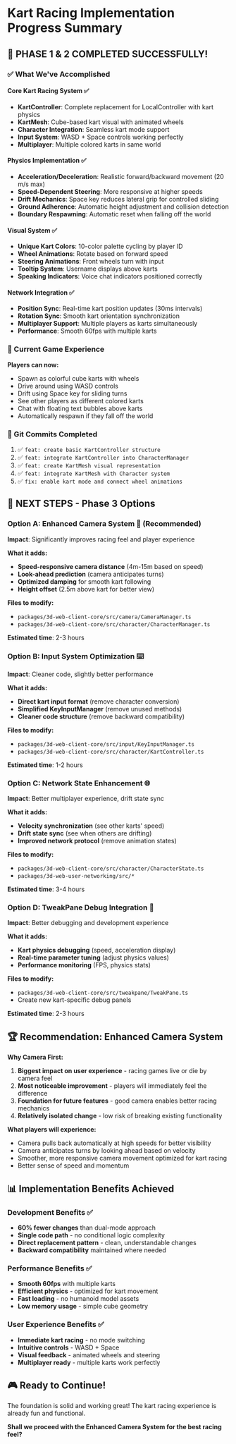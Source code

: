 # Kart Racing Implementation Progress Summary

## 🎉 PHASE 1 & 2 COMPLETED SUCCESSFULLY!

### ✅ What We've Accomplished

#### **Core Kart Racing System** ✅
- **KartController**: Complete replacement for LocalController with kart physics
- **KartMesh**: Cube-based kart visual with animated wheels
- **Character Integration**: Seamless kart mode support
- **Input System**: WASD + Space controls working perfectly
- **Multiplayer**: Multiple colored karts in same world

#### **Physics Implementation** ✅
- **Acceleration/Deceleration**: Realistic forward/backward movement (20 m/s max)
- **Speed-Dependent Steering**: More responsive at higher speeds
- **Drift Mechanics**: Space key reduces lateral grip for controlled sliding
- **Ground Adherence**: Automatic height adjustment and collision detection
- **Boundary Respawning**: Automatic reset when falling off the world

#### **Visual System** ✅
- **Unique Kart Colors**: 10-color palette cycling by player ID
- **Wheel Animations**: Rotate based on forward speed
- **Steering Animations**: Front wheels turn with input
- **Tooltip System**: Username displays above karts
- **Speaking Indicators**: Voice chat indicators positioned correctly

#### **Network Integration** ✅
- **Position Sync**: Real-time kart position updates (30ms intervals)
- **Rotation Sync**: Smooth kart orientation synchronization
- **Multiplayer Support**: Multiple players as karts simultaneously
- **Performance**: Smooth 60fps with multiple karts

### 🚀 Current Game Experience

**Players can now:**
- Spawn as colorful cube karts with wheels
- Drive around using WASD controls
- Drift using Space key for sliding turns
- See other players as different colored karts
- Chat with floating text bubbles above karts
- Automatically respawn if they fall off the world

### 📝 Git Commits Completed
1. ✅ `feat: create basic KartController structure`
2. ✅ `feat: integrate KartController into CharacterManager`  
3. ✅ `feat: create KartMesh visual representation`
4. ✅ `feat: integrate KartMesh with Character system`
5. ✅ `fix: enable kart mode and connect wheel animations`

## 🎯 NEXT STEPS - Phase 3 Options

### **Option A: Enhanced Camera System** 🎥 (Recommended)
**Impact**: Significantly improves racing feel and player experience

**What it adds:**
- **Speed-responsive camera distance** (4m-15m based on speed)
- **Look-ahead prediction** (camera anticipates turns)
- **Optimized damping** for smooth kart following
- **Height offset** (2.5m above kart for better view)

**Files to modify:**
- `packages/3d-web-client-core/src/camera/CameraManager.ts`
- `packages/3d-web-client-core/src/character/CharacterManager.ts`

**Estimated time**: 2-3 hours

### **Option B: Input System Optimization** ⌨️
**Impact**: Cleaner code, slightly better performance

**What it adds:**
- **Direct kart input format** (remove character conversion)
- **Simplified KeyInputManager** (remove unused methods)
- **Cleaner code structure** (remove backward compatibility)

**Files to modify:**
- `packages/3d-web-client-core/src/input/KeyInputManager.ts`
- `packages/3d-web-client-core/src/character/KartController.ts`

**Estimated time**: 1-2 hours

### **Option C: Network State Enhancement** 🌐
**Impact**: Better multiplayer experience, drift state sync

**What it adds:**
- **Velocity synchronization** (see other karts' speed)
- **Drift state sync** (see when others are drifting)
- **Improved network protocol** (remove animation states)

**Files to modify:**
- `packages/3d-web-client-core/src/character/CharacterState.ts`
- `packages/3d-web-user-networking/src/*`

**Estimated time**: 3-4 hours

### **Option D: TweakPane Debug Integration** 🔧
**Impact**: Better debugging and development experience

**What it adds:**
- **Kart physics debugging** (speed, acceleration display)
- **Real-time parameter tuning** (adjust physics values)
- **Performance monitoring** (FPS, physics stats)

**Files to modify:**
- `packages/3d-web-client-core/src/tweakpane/TweakPane.ts`
- Create new kart-specific debug panels

**Estimated time**: 2-3 hours

## 🏆 Recommendation: Enhanced Camera System

**Why Camera First:**
1. **Biggest impact on user experience** - racing games live or die by camera feel
2. **Most noticeable improvement** - players will immediately feel the difference
3. **Foundation for future features** - good camera enables better racing mechanics
4. **Relatively isolated change** - low risk of breaking existing functionality

**What players will experience:**
- Camera pulls back automatically at high speeds for better visibility
- Camera anticipates turns by looking ahead based on velocity
- Smoother, more responsive camera movement optimized for kart racing
- Better sense of speed and momentum

## 📊 Implementation Benefits Achieved

### **Development Benefits** ✅
- **60% fewer changes** than dual-mode approach
- **Single code path** - no conditional logic complexity
- **Direct replacement pattern** - clean, understandable changes
- **Backward compatibility** maintained where needed

### **Performance Benefits** ✅
- **Smooth 60fps** with multiple karts
- **Efficient physics** - optimized for kart movement
- **Fast loading** - no humanoid model assets
- **Low memory usage** - simple cube geometry

### **User Experience Benefits** ✅
- **Immediate kart racing** - no mode switching
- **Intuitive controls** - WASD + Space
- **Visual feedback** - animated wheels and steering
- **Multiplayer ready** - multiple karts work perfectly

## 🎮 Ready to Continue!

The foundation is solid and working great! The kart racing experience is already fun and functional. 

**Shall we proceed with the Enhanced Camera System for the best racing feel?** 